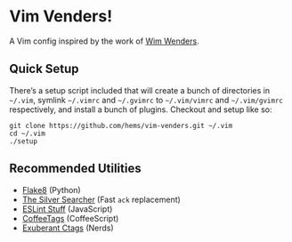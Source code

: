 # Vim Venders!

A Vim config inspired by the work of [Wim Wenders][wim].

## Quick Setup

There’s a setup script included that will create a bunch of directories in
`~/.vim`, symlink `~/.vimrc` and `~/.gvimrc` to `~/.vim/vimrc` and
`~/.vim/gvimrc` respectively, and install a bunch of plugins. Checkout and
setup like so:

    git clone https://github.com/hems/vim-venders.git ~/.vim
    cd ~/.vim
    ./setup

## Recommended Utilities

- [Flake8](https://pypi.python.org/pypi/flake8) (Python)
- [The Silver Searcher](https://github.com/ggreer/the_silver_searcher) (Fast `ack` replacement)
- [ESLint Stuff](https://github.com/jaxbot/syntastic-react) (JavaScript)
- [CoffeeTags](https://github.com/lukaszkorecki/CoffeeTags) (CoffeeScript)
- [Exuberant Ctags](http://ctags.sourceforge.net/) (Nerds)

[wim]: https://en.wikipedia.org/wiki/Wim_Wenders
